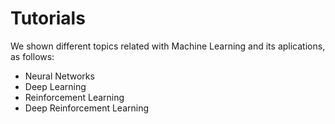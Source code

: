 # Tutorials

We shown different topics related with Machine Learning and its aplications, as follows:

- Neural Networks
- Deep Learning
- Reinforcement Learning
- Deep Reinforcement Learning
